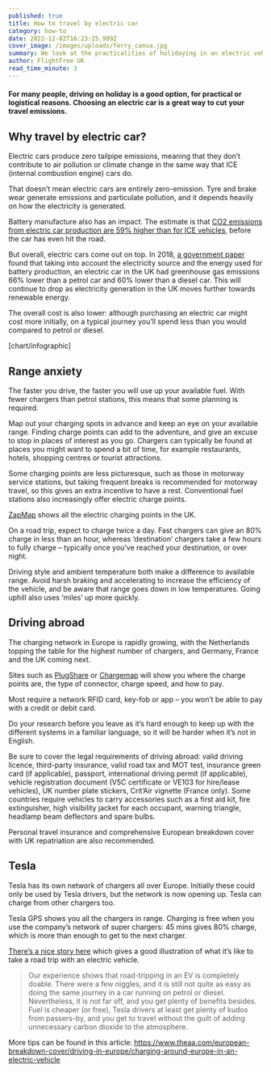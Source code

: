 ```yaml
---
published: true
title: How to travel by electric car
category: how-to
date: 2022-12-02T16:23:25.999Z
cover_image: /images/uploads/ferry_canva.jpg
summary: We look at the practicalities of holidaying in an electric vehicle
author: FlightFree UK
read_time_minute: 3
---
```

#### For many people, driving on holiday is a good option, for practical or logistical reasons. Choosing an electric car is a great way to cut your travel emissions.

## Why travel by electric car?

Electric cars produce zero tailpipe emissions, meaning that they don’t contribute to air pollution or climate change in the same way that ICE (internal combustion engine) cars do. 

That doesn’t mean electric cars are entirely zero-emission. Tyre and brake wear generate emissions and particulate pollution, and it depends heavily on how the electricity is generated. 

Battery manufacture also has an impact. The estimate is that [CO2 emissions from electric car production are 59% higher than for ICE vehicles](https://www.sciencedirect.com/science/article/pii/S1876610217309049), before the car has even hit the road.

But overall, electric cars come out on top. In 2018, [a government paper](https://assets.publishing.service.gov.uk/government/uploads/system/uploads/attachment_data/file/739460/road-to-zero.pdf) found that taking into account the electricity source and the energy used for battery production, an electric car in the UK had greenhouse gas emissions 66% lower than a petrol car and 60% lower than a diesel car. This will continue to drop as electricity generation in the UK moves further towards renewable energy. 

The overall cost is also lower: although purchasing an electric car might cost more initially, on a typical journey you’ll spend less than you would compared to petrol or diesel. 

\[chart/infographic]

## Range anxiety

The faster you drive, the faster you will use up your available fuel. With fewer chargers than petrol stations, this means that some planning is required. 

Map out your charging spots in advance and keep an eye on your available range. Finding charge points can add to the adventure, and give an excuse to stop in places of interest as you go. Chargers can typically be found at places you might want to spend a bit of time, for example restaurants, hotels, shopping centres or tourist attractions.

Some charging points are less picturesque, such as those in motorway service stations, but taking frequent breaks is recommended for motorway travel, so this gives an extra incentive to have a rest. Conventional fuel stations also increasingly offer electric charge points.

[ZapMap](https://www.zap-map.com/live/) shows all the electric charging points in the UK.

On a road trip, expect to charge twice a day. Fast chargers can give an 80% charge in less than an hour, whereas ‘destination’ chargers take a few hours to fully charge – typically once you’ve reached your destination, or over night.

Driving style and ambient temperature both make a difference to available range. Avoid harsh braking and accelerating to increase the efficiency of the vehicle, and be aware that range goes down in low temperatures. Going uphill also uses ‘miles’ up more quickly. 

## Driving abroad

The charging network in Europe is rapidly growing, with the Netherlands topping the table for the highest number of chargers, and Germany, France and the UK coming next.

Sites such as [PlugShare](https://www.plugshare.com/) or [Chargemap](https://chargemap.com/) will show you where the charge points are, the type of connector, charge speed, and how to pay. [](https://chargemap.com/)

Most require a network RFID card, key-fob or app – you won’t be able to pay with a credit or debit card.

Do your research before you leave as it’s hard enough to keep up with the different systems in a familiar language, so it will be harder when it’s not in English.

Be sure to cover the legal requirements of driving abroad: valid driving licence, third-party insurance, valid road tax and MOT test, insurance green card (if applicable), passport, international driving permit (if applicable), vehicle registration document (V5C certificate or VE103 for hire/lease vehicles), UK number plate stickers, Crit’Air vignette (France only). Some countries require vehicles to carry accessories such as a first aid kit, fire extinguisher, high visibility jacket for each occupant, warning triangle, headlamp beam deflectors and spare bulbs.

Personal travel insurance and comprehensive European breakdown cover with UK repatriation are also recommended.

## Tesla

Tesla has its own network of chargers all over Europe. Initially these could only be used by Tesla drivers, but the network is now opening up. Tesla can charge from other chargers too. 

Tesla GPS shows you all the chargers in range. Charging is free when you use the company’s network of super chargers: 45 mins gives 80% charge, which is more than enough to get to the next charger.

[There’s a nice story here](https://eandt.theiet.org/content/articles/2020/07/range-anxiety-an-ev-road-trip-around-europe/) which gives a good illustration of what it’s like to take a road trip with an electric vehicle.

> Our experience shows that road-tripping in an EV is completely doable. There were a few niggles, and it is still not quite as easy as doing the same journey in a car running on petrol or diesel. Nevertheless, it is not far off, and you get plenty of benefits besides. Fuel is cheaper (or free), Tesla drivers at least get plenty of kudos from passers-by, and you get to travel without the guilt of adding unnecessary carbon dioxide to the atmosphere.

M﻿ore tips can be found in this article: <https://www.theaa.com/european-breakdown-cover/driving-in-europe/charging-around-europe-in-an-electric-vehicle>